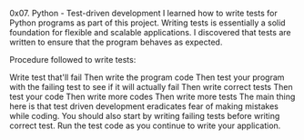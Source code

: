 0x07. Python - Test-driven development
I learned how to write tests for Python programs as part of this project. Writing tests is essentially a solid foundation for flexible and scalable applications. I discovered that tests are written to ensure that the program behaves as expected.

Procedure followed to write tests:

Write test that'll fail
Then write the program code
Then test your program with the failing test to see if it will actually fail
Then write correct tests
Then test your code
Then write more codes
Then write more tests
The main thing here is that test driven development eradicates fear of making mistakes while coding. You should also start by writing failing tests before writing correct test. Run the test code as you continue to write your application.
